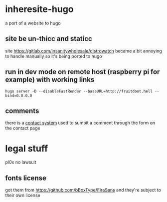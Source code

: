 # inheresite-hugo

a port of a website to hugo

## site be un-thicc and staticc

site https://gitlab.com/insanitywholesale/distrowatch became a bit annoying to handle manually so it's being ported to hugo

## run in dev mode on remote host (raspberry pi for example) with working links
```
hugo server -D --disableFastRender --baseURL=http://fruitdoot.hell --bind=0.0.0.0
```

## comments

there is a [contact system](https://github.com/insanitywholesale/gommenter) used to sumbit a comment through the form on the contact page

# legal stuff

pl0x no lawsuit

## fonts license

got them from https://github.com/bBoxType/FiraSans and they're subject to their own license
